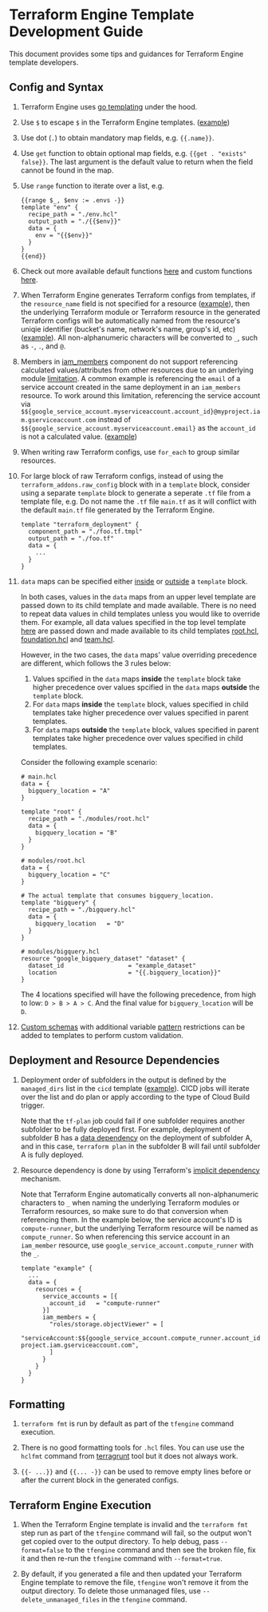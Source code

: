 # Terraform Engine Template Development Guide

This document provides some tips and guidances for Terraform Engine template
developers.

## Config and Syntax

1. Terraform Engine uses [go templating](https://golang.org/pkg/text/template/)
    under the hood.

1. Use `$` to escape `$` in the Terraform Engine templates.
    ([example](https://github.com/GoogleCloudPlatform/healthcare-data-protection-suite/blob/dd2464e1a293b0bc549ef34d0c73787e798e88ba/examples/tfengine/modules/team.hcl#L46))

1. Use dot (`.`) to obtain mandatory map fields, e.g. `{{.name}}`.

1. Use `get` function to obtain optional map fields, e.g. `{{get . "exists"
    false}}`. The last argument is the default value to return when the field
    cannot be found in the map.

1. Use `range` function to iterate over a list, e.g.

    ```hcl
    {{range $_, $env := .envs -}}
    template "env" {
      recipe_path = "./env.hcl"
      output_path = "./{{$env}}"
      data = {
        env = "{{$env}}"
      }
    }
    {{end}}
    ```

1. Check out more available default functions
    [here](https://golang.org/pkg/text/template/#hdr-Functions) and custom
    functions
    [here](https://github.com/GoogleCloudPlatform/healthcare-data-protection-suite/blob/master/internal/template/funcmap.go).

1. When Terraform Engine generates Terraform configs from templates, if the
    `resource_name` field is not specified for a resource
    ([example](https://github.com/GoogleCloudPlatform/healthcare-data-protection-suite/blob/dd2464e1a293b0bc549ef34d0c73787e798e88ba/examples/tfengine/modules/foundation.hcl#L62)),
    then the underlying Terraform module or Terraform resource in the generated
    Terraform configs will be automatically named from the resource's uniqie
    identifier (bucket's name, network's name, group's id, etc)
    ([example](https://github.com/GoogleCloudPlatform/healthcare-data-protection-suite/blob/dd2464e1a293b0bc549ef34d0c73787e798e88ba/examples/tfengine/generated/team/groups/main.tf#L43)).
    All non-alphanumeric characters will be converted to `_`, such as `-`, `.`,
    and `@`.

1. Members in
    [iam_members](https://github.com/GoogleCloudPlatform/healthcare-data-protection-suite/blob/dd2464e1a293b0bc549ef34d0c73787e798e88ba/examples/tfengine/modules/team.hcl#L209)
    component do not support referencing calculated values/attributes from other
    resources due to an underlying module
    [limitation](https://github.com/terraform-google-modules/terraform-google-iam#referencing-valuesattributes-from-other-resources).
    A common example is referencing the `email` of a service account created in
    the same deployment in an `iam_members` resource. To work around this
    limitation, referencing the service account via
    `$${google_service_account.myserviceaccount.account_id}@myproject.iam.gserviceaccount.com`
    instead of `$${google_service_account.myserviceaccount.email}` as the
    `account_id` is not a calculated value.
    ([example](https://github.com/GoogleCloudPlatform/healthcare-data-protection-suite/blob/dd2464e1a293b0bc549ef34d0c73787e798e88ba/examples/tfengine/modules/team.hcl#L212))

1. When writing raw Terraform configs, use `for_each` to group similar
    resources.

1. For large block of raw Terraform configs, instead of using the
    `terraform_addons.raw_config` block with in a `template` block, consider
    using a separate `template` block to generate a seperate `.tf` file from a
    template file, e.g. Do not name the `.tf` file `main.tf` as it will conflict
    with the default `main.tf` file generated by the Terraform Engine.

    ```hcl
    template "terraform_deployment" {
      component_path = "./foo.tf.tmpl"
      output_path = "./foo.tf"
      data = {
        ...
      }
    }
    ```

1. `data` maps can be specified either
    [inside](https://github.com/GoogleCloudPlatform/healthcare-data-protection-suite/blob/c27ddc3f1b629f77a70e7b53908882a7e4c94f42/examples/tfengine/team.hcl#L17)
    or
    [outside](https://github.com/GoogleCloudPlatform/healthcare-data-protection-suite/blob/c27ddc3f1b629f77a70e7b53908882a7e4c94f42/examples/tfengine/modules/team.hcl#L15)
    a `template` block.

    In both cases, values in the `data` maps from an upper level template are
    passed down to its child template and made available. There is no need to
    repeat data values in child templates unless you would like to override
    them. For example, all data values specified in the top level template
    [here](https://github.com/GoogleCloudPlatform/healthcare-data-protection-suite/blob/c27ddc3f1b629f77a70e7b53908882a7e4c94f42/examples/tfengine/team.hcl#L17)
    are passed down and made available to its child templates
    [root.hcl](https://github.com/GoogleCloudPlatform/healthcare-data-protection-suite/blob/c27ddc3f1b629f77a70e7b53908882a7e4c94f42/examples/tfengine/modules/root.hcl),
    [foundation.hcl](https://github.com/GoogleCloudPlatform/healthcare-data-protection-suite/blob/c27ddc3f1b629f77a70e7b53908882a7e4c94f42/examples/tfengine/modules/foundation.hcl)
    and
    [team.hcl](https://github.com/GoogleCloudPlatform/healthcare-data-protection-suite/blob/c27ddc3f1b629f77a70e7b53908882a7e4c94f42/examples/tfengine/modules/team.hcl).

    However, in the two cases, the `data` maps' value overriding precedence are
    different, which follows the 3 rules below:

    1. Values spcified in the `data` maps **inside** the `template` block take
        higher precedence over values spcified in the `data` maps **outside**
        the `template` block.
    1. For `data` maps **inside** the `template` block, values specified in
        child templates take higher precedence over values specified in parent
        templates.
    1. For `data` maps **outside** the `template` block, values specified in
        parent templates take higher precedence over values specified in child
        templates.

    Consider the following example scenario:

    ```hcl
    # main.hcl
    data = {
      bigquery_location = "A"
    }

    template "root" {
      recipe_path = "./modules/root.hcl"
      data = {
        bigquery_location = "B"
      }
    }
    ```

    ```hcl
    # modules/root.hcl
    data = {
      bigquery_location = "C"
    }

    # The actual template that consumes bigquery_location.
    template "bigquery" {
      recipe_path = "./bigquery.hcl"
      data = {
        bigquery_location   = "D"
      }
    }
    ```

    ```hcl
    # modules/bigquery.hcl
    resource "google_bigquery_dataset" "dataset" {
      dataset_id                  = "example_dataset"
      location                    = "{{.bigquery_location}}"
    }
    ```

    The 4 locations specified will have the following precedence, from high to
    low: `D > B > A > C`. And the final value for `bigquery_location` will be
    `D`.

1. [Custom schemas](https://github.com/GoogleCloudPlatform/healthcare-data-protection-suite/blob/dd2464e1a293b0bc549ef34d0c73787e798e88ba/examples/tfengine/modules/root.hcl#L15)
    with additional variable
    [pattern](https://github.com/GoogleCloudPlatform/healthcare-data-protection-suite/blob/dd2464e1a293b0bc549ef34d0c73787e798e88ba/examples/tfengine/modules/root.hcl#L27)
    restrictions can be added to templates to perform custom validation.

## Deployment and Resource Dependencies

1. Deployment order of subfolders in the output is defined by the
    `managed_dirs` list in the `cicd` template
    ([example](https://github.com/GoogleCloudPlatform/healthcare-data-protection-suite/blob/dd2464e1a293b0bc549ef34d0c73787e798e88ba/examples/tfengine/multi_envs.hcl#L141)).
    CICD jobs will iterate over the list and do plan or apply according to the
    type of Cloud Build trigger.

    Note that the `tf-plan` job could fail if one subfolder requires another
    subfolder to be fully deployed first. For example, deployment of subfolder B
    has a
    [data dependency](https://www.terraform.io/docs/language/data-sources/index.html)
    on the deployment of subfolder A, and in this case, `terraform plan` in the
    subfolder B will fail until subfolder A is fully deployed.

1. Resource dependency is done by using Terraform's
    [implicit dependency](https://learn.hashicorp.com/tutorials/terraform/dependencies#manage-implicit-dependencies)
    mechanism.

    Note that Terraform Engine automatically converts all non-alphanumeric
    characters to `_` when naming the underlying Terraform modules or Terraform
    resources, so make sure to do that conversion when referencing them. In the
    example below, the service account's ID is `compute-runner`, but the
    underlying Terraform resource will be named as `compute_runner`. So when
    referencing this service account in an `iam_member` resource, use
    `google_service_account.compute_runner` with the `_`.

    ```hcl
    template "example" {
      ...
      data = {
        resources = {
          service_accounts = [{
            account_id   = "compute-runner"
          }]
          iam_members = {
            "roles/storage.objectViewer" = [
              "serviceAccount:$${google_service_account.compute_runner.account_id}@my-project.iam.gserviceaccount.com",
            ]
          }
        }
      }
    }
    ```

## Formatting

1. `terraform fmt` is run by default as part of the `tfengine` command
    execution.

1. There is no good formatting tools for `.hcl` files. You can use use the
    `hclfmt` command from [terragrunt](https://terragrunt.gruntwork.io/) tool
    but it does not always work.

1. `{{- ...}}` and `{{... -}}` can be used to remove empty lines before or
    after the current block in the generated configs.

## Terraform Engine Execution

1. When the Terraform Engine template is invalid and the `terraform fmt` step
    run as part of the `tfengine` command will fail, so the output won't get
    copied over to the output directory. To help debug, pass `--format=false` to
    the `tfengine` command and then see the broken file, fix it and then re-run
    the `tfengine` command with `--format=true`.

1. By default, if you generated a file and then updated your Terraform Engine
    template to remove the file, `tfengine` won't remove it from the output
    directory. To delete those unmanaged files, use `--delete_unmanaged_files`
    in the `tfengine` command.
